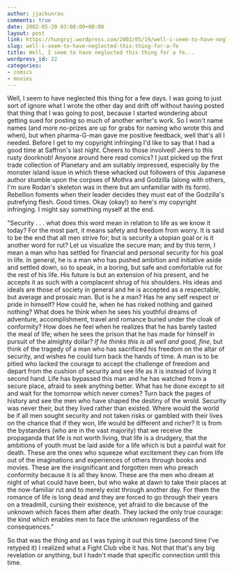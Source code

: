```yaml
---
author: jjackunrau
comments: true
date: 2002-05-20 03:08:00+00:00
layout: post
link: https://hungryj.wordpress.com/2002/05/19/well-i-seem-to-have-neglected-this-thing-for-a-fe/
slug: well-i-seem-to-have-neglected-this-thing-for-a-fe
title: Well, I seem to have neglected this thing for a fe...
wordpress_id: 22
categories:
- comics
- movies
---
```


Well, I seem to have neglected this thing for a few days.  I was going to just sort of ignore what I wrote the other day and drift off without having posted that thing that I was going to post, because I started wondering about getting sued for posting so much of another writer's work.  So I won't name names (and more no-prizes are up for grabs for naming who wrote this and when), but when pharma-G-man gave me positive feedback, well that's all I needed.  Before I get to my copyright infringing I'd like to say that I had a good time at Saffron's last night.  Cheers to those involved!  Jeers to this rusty doorknob!  Anyone around here read comics?  I just picked up the first trade collection of Planetary and am suitably impressed, especially by the monster island issue in which these whacked out followers of this Japanese author stumble upon the corpses of Mothra and Godzilla (along with others, I'm sure Rodan's skeleton was in there but am unfamiliar with its form).  Rebellion foments when their leader decides they must eat of the Godzilla's putrefying flesh.  Good times.  Okay (okay!) so here's my copyright infringing.  I might say something myself at the end.
  

  
"Security . . . what does this word mean in relation to life as we know it today?  For the most part, it means safety and freedom from worry.  It is said to be the end that all men strive for; but is security a utopian goal or is it another word for rut?  Let us visualize the secure man; and by this term, I mean a man who has settled for financial and personal security for his goal in life.  In general, he is a man who has pushed ambition and initiative aside and settled down, so to speak, in a boring, but safe and comfortable rut for the rest of his life.  His future is but an extension of his present, and he accepts it as such with a complacent shrug of his shoulders.  His ideas and ideals are those of society in general and he is accepted as a respectable, but average and prosaic man.  But is he a man?  Has he any self respect or pride in himself?  How could he, when he has risked nothing and gained nothing?  What does he think when he sees his youthful dreams of adventure, accomplishment, travel and romance buried under the cloak of conformity?  How does he feel when he realizes that he has barely tasted the meal of life; when he sees the prison that he has made for himself in pursuit of the almighty dollar?  _If he thinks this is all well and good, fine_, but think of the tragedy of a man who has sacrificed his freedom on the altar of security, and wishes he could turn back the hands of time.  A man is to be pitied who lacked the courage to accept the challenge of freedom and depart from the cushion of security and see life as it is instead of living it second hand.  Life has bypassed this man and he has watched from a secure place, afraid to seek anything better.  What has he done except to sit and wait for the tomorrow which never comes?  Turn back the pages of history and see the men who have shaped the destiny of the wrold.  Security was never their, but they lived rather than existed.  Where would the world be if all men sought security and not taken risks or gambled with their lives on the chance that if they won, life would be different and richer?  It is from the bystanders (who are in the vast majority) that we receive the propaganda that life is not worth living, that life is a drudgery, that the ambitions of youth must be laid aside for a life which is but a painful wait for death.  These are the ones who squeeze what excitement they can from life out of the imaginations and experiences of others through books and movies.  These are the insignificant and forgotten men who preach conformity because it is all they know.  These are the men who dream at night of what could have been, but who wake at dawn to take their places at the now-familiar rut and to merely exist through another day.  For them the romance of life is long dead and they are forced to go through their years on a treadmill, cursing their existence, yet afraid to die because of the unknown which faces them after death.  They lacked the only true courage: the kind which enables men to face the unknown regardless of the consequences."
  

  
So that was the thing and as I was typing it out this time (second time I've retyped it) I realized what a Fight Club vibe it has.  Not that that's any big revelation or anything, but I hadn't made that specific connection until this time.
